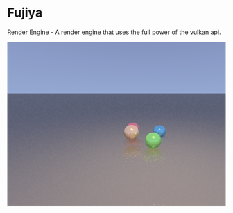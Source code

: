 
# Fujiya

Render Engine - A render engine that uses the full power of the vulkan api.


![Logo](https://github.com/olejaaaaaaaa/fujiya/blob/main/shared/assets/intro.bmp)

